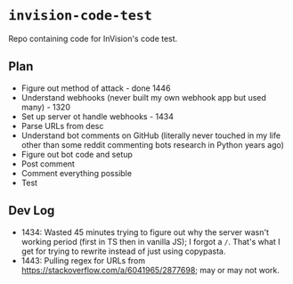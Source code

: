 # `invision-code-test`

Repo containing code for InVision's code test.

## Plan

* Figure out method of attack - done 1446
* Understand webhooks (never built my own webhook app but used many) - 1320
* Set up server ot handle webhooks - 1434
* Parse URLs from desc
* Understand bot comments on GitHub (literally never touched in my life other than some reddit commenting bots research in Python years ago)
* Figure out bot code and setup
* Post comment
* Comment everything possible
* Test

## Dev Log

* 1434: Wasted 45 minutes trying to figure out why the server wasn't working period (first in TS then in vanilla JS); I forgot a `/`. That's what I get for trying to rewrite instead of just using copypasta.
* 1443: Pulling regex for URLs from https://stackoverflow.com/a/6041965/2877698; may or may not work.
